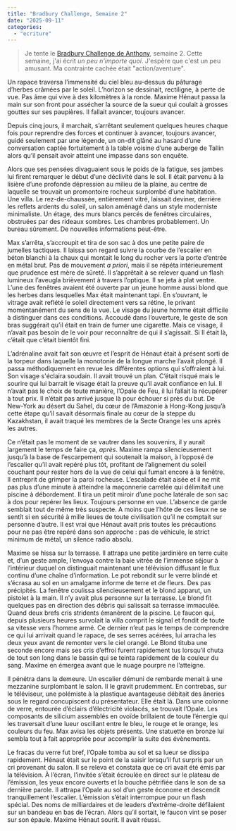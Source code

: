 ```yaml
---
title: "Bradbury Challenge, Semaine 2"
date: "2025-09-11"
categories: 
  - "ecriture"
---
```


> Je tente le [Bradbury Challenge de Anthony](https://steady.page/fr/nouvelles-corail/posts/9d4c18f7-8978-4f1d-acf2-16ab9ac9434c), semaine 2. Cette semaine, j'ai écrit _un peu n'importe quoi_. J'espère que c'est un peu amusant. Ma contrainte cachée était "action/aventure".


Un rapace traversa l’immensité du ciel bleu au-dessus du pâturage d’herbes crâmées par le soleil. L’horizon se dessinait, rectiligne, à perte de vue. Pas âme qui vive à des kilomètres à la ronde. Maxime Hénaut passa la main sur son front pour assécher la source de la sueur qui coulait à grosses gouttes sur ses paupières. Il fallait avancer, toujours avancer.

Depuis cinq jours, il marchait, s’arrêtant seulement quelques heures chaque fois pour reprendre des forces et continuer à avancer, toujours avancer, guidé seulement par une légende, un on-dit glâné au hasard d’une conversation captée fortuitement à la table voisine d’une auberge de Tallin alors qu’il pensait avoir atteint une impasse dans son enquête.

Alors que ses pensées divaguaient sous le poids de la fatigue, ses jambes lui firent remarquer le début d’une déclivité dans le sol. Il était parvenu à la lisière d’une profonde dépression au milieu de la plaine, au centre de laquelle se trouvait un promontoire rocheux surplombé d’une habitation. Une villa. Le rez-de-chaussée, entièrement vitré, laissait deviner, derrière les reflets ardents du soleil, un salon aménagé dans un style moderniste minimaliste. Un étage, des murs blancs percés de fenêtres circulaires, obstruées par des rideaux sombres. Les chambres probablement. Un bureau sûrement. De nouvelles informations peut-être.

Max s’arrêta, s’accroupit et tira de son sac à dos une petite paire de jumelles tactiques. Il laissa son regard suivre la courbe de l’escalier en béton blanchi à la chaux qui montait le long du rocher vers la porte d’entrée en métal brut. Pas de mouvement *a priori*, mais il se répéta intérieurement que prudence est mère de sûreté. Il s’apprêtait à se relever quand un flash lumineux l’aveugla brièvement à travers l’optique. Il se jeta à plat ventre. L’une des fenêtres avaient été ouverte par un jeune homme aussi blond que les herbes dans lesquelles Max était maintenant tapi. En s’ouvrant, le vitrage avait reflété le soleil directement vers sa rétine, le privant momentanément du sens de la vue. Le visage du jeune homme était difficile à distinguer dans ces conditions. Accoudé dans l’ouverture, le geste de son bras suggérait qu’il était en train de fumer une cigarette. Mais ce visage, il n’avait pas besoin de le voir pour reconnaître de qui il s’agissait. Si Il était là, c’était que c’était bientôt fini.

L’adrénaline avait fait son œuvre et l’esprit de Hénaut était à présent sorti de la torpeur dans laquelle la monotonie de la longue marche l’avait plongé. Il passa méthodiquement en revue les différentes options qui s’offraient à lui. Son visage s'éclaira soudain. Il avait trouvé un plan. C’était risqué mais le sourire qui lui barrait le visage était la preuve qu’il avait confiance en lui. Il n’avait pas le choix de toute manière, l’Opale de Feu, il lui fallait la récupérer à tout prix. Il n’était pas arrivé jusque là pour échouer si près du but. De New-York au désert du Sahel, du cœur de l’Amazonie à Hong-Kong jusqu’à cette étape qu’il savait désormais finale au cœur de la steppe du Kazakhstan, il avait traqué les membres de la Secte Orange les uns après les autres.

Ce n’était pas le moment de se vautrer dans les souvenirs, il y aurait largement le temps de faire ça, *après*. Maxime rampa silencieusement jusqu’à la base de l’escarpement qui soutenait la maison, à l’opposé de l’escalier qu’il avait repéré plus tôt, profitant de l’alignement du soleil couchant pour rester hors de la vue de celui qui fumait encore à la fenêtre. Il entreprit de grimper la paroi rocheuse. L’escalade était aisée et il ne mit pas plus d’une minute à atteindre la maçonnerie carrelée qui délimitait une piscine à débordement. Il tira un petit miroir d’une poche latérale de son sac à dos pour repérer les lieux. Toujours personne en vue. L’absence de garde semblait tout de même très suspecte. A moins que l’hôte de ces lieux ne se sentît si en sécurité à mille lieues de toute civilisation qu’il ne comptait sur personne d’autre. Il est vrai que Hénaut avait pris toutes les précautions pour ne pas être repéré dans son approche : pas de véhicule, le strict minimum de métal, un silence radio absolu.

Maxime se hissa sur la terrasse. Il attrapa une petite jardinière en terre cuite et, d’un geste ample, l’envoya contre la baie vitrée de l’immense séjour à l’intérieur duquel on distinguait maintenant une télévision diffusant le flux continu d’une chaîne d’information. Le pot rebondit sur le verre blindé et s’écrasa au sol en un amalgame informe de terre et de fleurs. Des pas précipités. La fenêtre coulissa silencieusement et le blond apparut, un pistolet à la main. Il n’y avait plus personne sur la terrasse. Le blond fit quelques pas en direction des débris qui salissait sa terrasse immaculée. Quand deux brefs cris stridents émanèrent de la piscine. Le faucon qui, depuis plusieurs heures survolait la villa comprit le signal et fondit de toute sa vitesse vers l’homme armé. Ce dernier n’eut pas le temps de comprendre ce qui lui arrivait quand le rapace, de ses serres acérées, lui arracha les deux yeux avant de remonter vers le ciel orangé. Le Blond tituba une seconde encore mais ses cris d’effroi furent rapidement tus lorsqu’il chuta de tout son long dans le bassin qui se teinta rapidement de la couleur du sang. Maxime en émergea avant que le nuage pourpre ne l’atteigne.

Il pénétra dans la demeure. Un escalier démuni de rembarde menait à une mezzanine surplombant le salon. Il le gravit prudemment. En contrebas, sur le téléviseur, une polémiste à la plastique avantageuse débitait des âneries sous le regard concupiscent du présentateur. Elle était là. Dans une colonne de verre, entourée d’éclairs d’électricité violacés, se trouvait l’Opale. Les composants de silicium assemblés en ovoïde brillaient de toute l’énergie qui les traversait d’une lueur oscillant entre le bleu, le rouge et le orange, les couleurs du feu. Max avisa les objets présents. Une statuette en bronze lui sembla tout à fait appropriée pour accomplir la suite des évènements.

Le fracas du verre fut bref, l’Opale tomba au sol et sa lueur se dissipa rapidement. Hénaut était sur le point de la saisir lorsqu’il fut surpris par un cri provenant du salon. Il se releva et constata que ce cri avait été émis par la télévision. À l’écran, l’invitée s’était écroulée en direct sur le plateau de l’émission, les yeux encore ouverts et la bouche pétrifiée dans le son de sa dernière parole. Il attrapa l’Opale au sol d’un geste économe et descendit tranquillement l’escalier.  L’émission s’était interrompue pour un flash spécial. Des noms de milliardaires et de leaders d’extrême-droite défilaient sur un bandeau en bas de l’écran. Alors qu’il sortait, le faucon vint se poser sur son épaule. Maxime Hénaut sourit. Il avait réussi.

